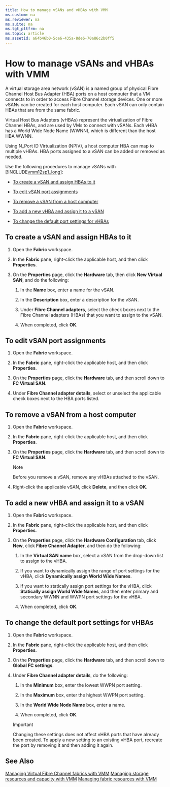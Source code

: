 ```yaml
---
title: How to manage vSANs and vHBAs with VMM
ms.custom: na
ms.reviewer: na
ms.suite: na
ms.tgt_pltfrm: na
ms.topic: article
ms.assetid: a64b46b0-5ce6-435a-8de6-70a86c2b0ff5
---
```

# How to manage vSANs and vHBAs with VMM
A virtual storage area network \(vSAN\) is a named group of physical Fibre Channel Host Bus Adapter \(HBA\) ports on a host computer that a VM connects to in order to access Fibre Channel storage devices. One or more vSANs can be created for each host computer. Each vSAN can only contain HBAs that are from the same fabric.

Virtual Host Bus Adapters \(vHBAs\) represent the virtualization of Fibre Channel HBAs, and are used by VMs to connect with vSANs. Each vHBA has a World Wide Node Name \(WWNN\), which is different than the host HBA WWNN.

Using N\_Port ID Virtualization \(NPIV\), a host computer HBA can map to multiple vHBAs. HBA ports assigned to a vSAN can be added or removed as needed.

Use the following procedures to manage vSANs with [!INCLUDE[vmm12sp1_long](./Token/vmm12sp1_long_md.md)]:

-   [To create a vSAN and assign HBAs to it](#BKMK_CreateVSAN)

-   [To edit vSAN port assignments](#BKMK_EditPort)

-   [To remove a vSAN from a host computer](#BKMK_RemoveVSAN)

-   [To add a new vHBA and assign it to a vSAN](#BKMK_AddVHBA)

-   [To change the default port settings for vHBAs](#BKMK_PortSettings)

## <a name="BKMK_CreateVSAN"></a>To create a vSAN and assign HBAs to it

1.  Open the **Fabric** workspace.

2.  In the **Fabric** pane, right\-click the applicable host, and then click **Properties**.

3.  On the **Properties** page, click the **Hardware** tab, then click **New Virtual SAN**, and do the following:

    1.  In the **Name** box, enter a name for the vSAN.

    2.  In the **Description** box, enter a description for the vSAN.

    3.  Under **Fibre Channel adapters**, select the check boxes next to the Fibre Channel adapters \(HBAs\) that you want to assign to the vSAN.

    4.  When completed, click **OK**.

## <a name="BKMK_EditPort"></a>To edit vSAN port assignments

1.  Open the **Fabric** workspace.

2.  In the **Fabric** pane, right\-click the applicable host, and then click **Properties**.

3.  On the **Properties** page, click the **Hardware** tab, and then scroll down to **FC Virtual SAN**.

4.  Under **Fibre Channel adapter details**, select or unselect the applicable check boxes next to the HBA ports listed.

## <a name="BKMK_RemoveVSAN"></a>To remove a vSAN from a host computer

1.  Open the **Fabric** workspace.

2.  In the **Fabric** pane, right\-click the applicable host, and then click **Properties**.

3.  On the **Properties** page, click the **Hardware** tab, and then scroll down to **FC Virtual SAN**.

    > [!NOTE]
    > Before you remove a vSAN, remove any vHBAs attached to the vSAN.

4.  Right\-click the applicable vSAN, click **Delete**, and then click **OK**.

## <a name="BKMK_AddVHBA"></a>To add a new vHBA and assign it to a vSAN

1.  Open the **Fabric** workspace.

2.  In the **Fabric** pane, right\-click the applicable host, and then click **Properties**.

3.  On the **Properties** page, click the **Hardware Configuration** tab, click **New**, click **Fibre Channel Adapter**, and then do the following:

    1.  In the **Virtual SAN name** box, select a vSAN from the drop\-down list to assign to the vHBA.

    2.  If you want to dynamically assign the range of port settings for the vHBA, click **Dynamically assign World Wide Names**.

    3.  If you want to statically assign port settings for the vHBA, click **Statically assign World Wide Names**, and then enter primary and secondary WWNN and WWPN port settings for the vHBA.

    4.  When completed, click **OK**.

## <a name="BKMK_PortSettings"></a>To change the default port settings for vHBAs

1.  Open the **Fabric** workspace.

2.  In the **Fabric** pane, right\-click the applicable host, and then click **Properties**.

3.  On the **Properties** page, click the **Hardware** tab, and then scroll down to **Global FC settings**.

4.  Under **Fibre Channel adapter details**, do the following:

    1.  In the **Minimum** box, enter the lowest WWPN port setting.

    2.  In the **Maximum** box, enter the highest WWPN port setting.

    3.  In the **World Wide Node Name** box, enter a name.

    4.  When completed, click **OK**.

    > [!IMPORTANT]
    > Changing these settings does not affect vHBA ports that have already been created. To apply a new setting to an existing vHBA port, recreate the port by removing it and then adding it again.

## See Also
[Managing Virtual Fibre Channel fabrics with VMM](./Managing-Virtual-Fibre-Channel-fabrics-with-VMM.md)
[Managing storage resources and capacity with VMM](./Managing-storage-resources-and-capacity-with-VMM.md)
[Managing fabric resources with VMM](./Managing-fabric-resources-with-VMM.md)



